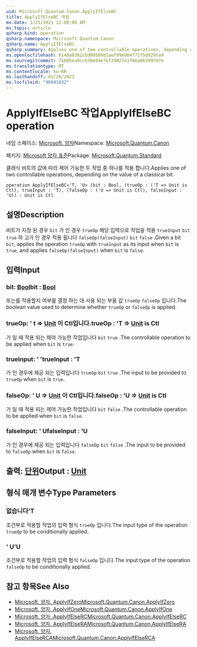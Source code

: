 ```yaml
---
uid: Microsoft.Quantum.Canon.ApplyIfElseBC
title: ApplyIfElseBC 작업
ms.date: 1/23/2021 12:00:00 AM
ms.topic: article
qsharp.kind: operation
qsharp.namespace: Microsoft.Quantum.Canon
qsharp.name: ApplyIfElseBC
qsharp.summary: Applies one of two controllable operations, depending on the value of a classical bit.
ms.openlocfilehash: 6140a8382cbd00589d1aef99e004f71f5d9295a9
ms.sourcegitcommit: 71605ea9cc630e84e7ef29027e1f0ea06299747e
ms.translationtype: MT
ms.contentlocale: ko-KR
ms.lasthandoff: 01/26/2021
ms.locfileid: "98841832"
---
```

# <a name="applyifelsebc-operation"></a><span data-ttu-id="ad914-102">ApplyIfElseBC 작업</span><span class="sxs-lookup"><span data-stu-id="ad914-102">ApplyIfElseBC operation</span></span>

<span data-ttu-id="ad914-103">네임 스페이스: [Microsoft. 양자](xref:Microsoft.Quantum.Canon)</span><span class="sxs-lookup"><span data-stu-id="ad914-103">Namespace: [Microsoft.Quantum.Canon](xref:Microsoft.Quantum.Canon)</span></span>

<span data-ttu-id="ad914-104">패키지: [Microsoft 양자 표준](https://nuget.org/packages/Microsoft.Quantum.Standard)</span><span class="sxs-lookup"><span data-stu-id="ad914-104">Package: [Microsoft.Quantum.Standard](https://nuget.org/packages/Microsoft.Quantum.Standard)</span></span>


<span data-ttu-id="ad914-105">클래식 비트의 값에 따라 제어 가능한 두 작업 중 하나를 적용 합니다.</span><span class="sxs-lookup"><span data-stu-id="ad914-105">Applies one of two controllable operations, depending on the value of a classical bit.</span></span>

```qsharp
operation ApplyIfElseBC<'T, 'U> (bit : Bool, (trueOp : ('T => Unit is Ctl), trueInput : 'T), (falseOp : ('U => Unit is Ctl), falseInput : 'U)) : Unit is Ctl
```


## <a name="description"></a><span data-ttu-id="ad914-106">설명</span><span class="sxs-lookup"><span data-stu-id="ad914-106">Description</span></span>

<span data-ttu-id="ad914-107">비트가 지정 된 경우 `bit` 가 인 경우 `trueOp` 해당 입력으로 작업을 적용 `trueInput` `bit` `true` 하 고가 인 경우 적용 됩니다 `falseOp(falseInput)` `bit` `false` .</span><span class="sxs-lookup"><span data-stu-id="ad914-107">Given a bit `bit`, applies the operation `trueOp` with `trueInput` as its input when `bit` is `true`, and applies `falseOp(falseInput)` when `bit` is `false`.</span></span>

## <a name="input"></a><span data-ttu-id="ad914-108">입력</span><span class="sxs-lookup"><span data-stu-id="ad914-108">Input</span></span>

### <a name="bit--bool"></a><span data-ttu-id="ad914-109">bit: [Bool](xref:microsoft.quantum.lang-ref.bool)</span><span class="sxs-lookup"><span data-stu-id="ad914-109">bit : [Bool](xref:microsoft.quantum.lang-ref.bool)</span></span>

<span data-ttu-id="ad914-110">또는를 적용할지 여부를 결정 하는 데 사용 되는 부울 값 `trueOp` `falseOp` 입니다.</span><span class="sxs-lookup"><span data-stu-id="ad914-110">The boolean value used to determine whether `trueOp` or `falseOp` is applied.</span></span>


### <a name="trueop--t--unit--is-ctl"></a><span data-ttu-id="ad914-111">trueOp: ' t => [Unit](xref:microsoft.quantum.lang-ref.unit)  이 Ctl입니다.</span><span class="sxs-lookup"><span data-stu-id="ad914-111">trueOp : 'T => [Unit](xref:microsoft.quantum.lang-ref.unit)  is Ctl</span></span>

<span data-ttu-id="ad914-112">가 일 때 적용 되는 제어 가능한 작업입니다 `bit` `true` .</span><span class="sxs-lookup"><span data-stu-id="ad914-112">The controllable operation to be applied when `bit` is `true`.</span></span>


### <a name="trueinput--t"></a><span data-ttu-id="ad914-113">trueInput: ' '</span><span class="sxs-lookup"><span data-stu-id="ad914-113">trueInput : 'T</span></span>

<span data-ttu-id="ad914-114">가 인 경우에 제공 되는 입력입니다 `trueOp` `bit` `true` .</span><span class="sxs-lookup"><span data-stu-id="ad914-114">The input to be provided to `trueOp` when `bit` is `true`.</span></span>


### <a name="falseop--u--unit--is-ctl"></a><span data-ttu-id="ad914-115">falseOp: ' U => [Unit](xref:microsoft.quantum.lang-ref.unit)  이 Ctl입니다.</span><span class="sxs-lookup"><span data-stu-id="ad914-115">falseOp : 'U => [Unit](xref:microsoft.quantum.lang-ref.unit)  is Ctl</span></span>

<span data-ttu-id="ad914-116">가 일 때 적용 되는 제어 가능한 작업입니다 `bit` `false` .</span><span class="sxs-lookup"><span data-stu-id="ad914-116">The controllable operation to be applied when `bit` is `false`.</span></span>


### <a name="falseinput--u"></a><span data-ttu-id="ad914-117">falseInput: ' U</span><span class="sxs-lookup"><span data-stu-id="ad914-117">falseInput : 'U</span></span>

<span data-ttu-id="ad914-118">가 인 경우에 제공 되는 입력입니다 `falseOp` `bit` `false` .</span><span class="sxs-lookup"><span data-stu-id="ad914-118">The input to be provided to `falseOp` when `bit` is `false`.</span></span>



## <a name="output--unit"></a><span data-ttu-id="ad914-119">출력: [단위](xref:microsoft.quantum.lang-ref.unit)</span><span class="sxs-lookup"><span data-stu-id="ad914-119">Output : [Unit](xref:microsoft.quantum.lang-ref.unit)</span></span>



## <a name="type-parameters"></a><span data-ttu-id="ad914-120">형식 매개 변수</span><span class="sxs-lookup"><span data-stu-id="ad914-120">Type Parameters</span></span>

### <a name="t"></a><span data-ttu-id="ad914-121">없습니다</span><span class="sxs-lookup"><span data-stu-id="ad914-121">'T</span></span>

<span data-ttu-id="ad914-122">조건부로 적용할 작업의 입력 형식 `trueOp` 입니다.</span><span class="sxs-lookup"><span data-stu-id="ad914-122">The input type of the operation `trueOp` to be conditionally applied.</span></span>
### <a name="u"></a><span data-ttu-id="ad914-123">' U</span><span class="sxs-lookup"><span data-stu-id="ad914-123">'U</span></span>

<span data-ttu-id="ad914-124">조건부로 적용할 작업의 입력 형식 `falseOp` 입니다.</span><span class="sxs-lookup"><span data-stu-id="ad914-124">The input type of the operation `falseOp` to be conditionally applied.</span></span>

## <a name="see-also"></a><span data-ttu-id="ad914-125">참고 항목</span><span class="sxs-lookup"><span data-stu-id="ad914-125">See Also</span></span>

- [<span data-ttu-id="ad914-126">Microsoft. 양자. ApplyIfZero</span><span class="sxs-lookup"><span data-stu-id="ad914-126">Microsoft.Quantum.Canon.ApplyIfZero</span></span>](xref:Microsoft.Quantum.Canon.ApplyIfZero)
- [<span data-ttu-id="ad914-127">Microsoft. 양자. ApplyIfOne</span><span class="sxs-lookup"><span data-stu-id="ad914-127">Microsoft.Quantum.Canon.ApplyIfOne</span></span>](xref:Microsoft.Quantum.Canon.ApplyIfOne)
- [<span data-ttu-id="ad914-128">Microsoft. 양자. ApplyIfElseRC</span><span class="sxs-lookup"><span data-stu-id="ad914-128">Microsoft.Quantum.Canon.ApplyIfElseRC</span></span>](xref:Microsoft.Quantum.Canon.ApplyIfElseRC)
- [<span data-ttu-id="ad914-129">Microsoft. 양자. ApplyIfElseRA</span><span class="sxs-lookup"><span data-stu-id="ad914-129">Microsoft.Quantum.Canon.ApplyIfElseRA</span></span>](xref:Microsoft.Quantum.Canon.ApplyIfElseRA)
- [<span data-ttu-id="ad914-130">Microsoft. 양자. ApplyIfElseRCA</span><span class="sxs-lookup"><span data-stu-id="ad914-130">Microsoft.Quantum.Canon.ApplyIfElseRCA</span></span>](xref:Microsoft.Quantum.Canon.ApplyIfElseRCA)